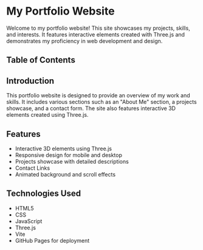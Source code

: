 # My Portfolio Website

Welcome to my portfolio website! This site showcases my projects, skills, and interests. It features interactive elements created with Three.js and demonstrates my proficiency in web development and design.

## Table of Contents


## Introduction

This portfolio website is designed to provide an overview of my work and skills. It includes various sections such as an "About Me" section, a projects showcase, and a contact form. The site also features interactive 3D elements created using Three.js.

## Features

- Interactive 3D elements using Three.js
- Responsive design for mobile and desktop
- Projects showcase with detailed descriptions
- Contact Links
- Animated background and scroll effects

## Technologies Used

- HTML5
- CSS
- JavaScript
- Three.js
- Vite
- GitHub Pages for deployment


